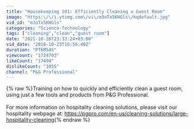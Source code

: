 ```yaml
---
title: "Housekeeping 101: Efficiently Cleaning a Guest Room"
image: "https:\/\/i.ytimg.com\/vi\/m3oTx5KHGls\/hqdefault.jpg"
vid_id: "m3oTx5KHGls"
categories: "Science-Technology"
tags: ["cleaning","clean","guest room"]
date: "2021-10-26T23:33:24+03:00"
vid_date: "2018-10-23T16:56:40Z"
duration: "PT6M54S"
viewcount: "1724703"
likeCount: "17494"
dislikeCount: "1055"
channel: "P&G Professional"
---
```

{% raw %}Training on how to quickly and efficiently clean a guest room, using just a few tools and products from P&amp;G Professional.<br /><br />For more information on hospitality cleaning solutions, please visit our hospitality webpage at: <a rel="nofollow" target="blank" href="https://pgpro.com/en-us/cleaning-solutions/large-hospitality-cleaning">https://pgpro.com/en-us/cleaning-solutions/large-hospitality-cleaning</a>{% endraw %}
